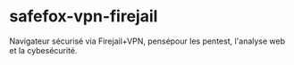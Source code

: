 # safefox-vpn-firejail
Navigateur sécurisé via Firejail+VPN, pensépour les pentest, l'analyse web et la cybesécurité.






  

